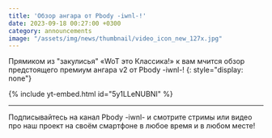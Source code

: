 ```yaml
---
title: 'Обзор ангара от Pbody -iwnl-!'
date: 2023-09-18 00:27:00 +0300
category: announcements
image: "/assets/img/news/thumbnail/video_icon_new_127x.jpg"
---
```


Прямиком из "закулисья" «WoT это Классика!» к вам мчится обзор предстоящего премиум ангара v2 от Pbody -iwnl-!
{: style="display: none"}

{% include yt-embed.html id="5y1LLeNUBNI" %}

---

Подписывайтесь на канал Pbody -iwnl- и смотрите стримы или видео про наш проект на своём смартфоне в любое время и в любом месте!